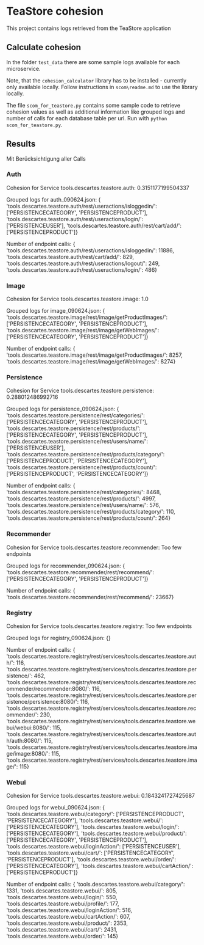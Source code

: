 # TeaStore cohesion

This project contains logs retrieved from the TeaStore application

## Calculate cohesion

In the folder `test_data` there are some sample logs available for each microservice.

Note, that the `cohesion_calculator` library has to be installed - currently only available locally. Follow instructions in `scom\readme.md` to use the library locally.

The file `scom_for_teastore.py` contains some sample code to retrieve cohesion values as well as additional information like grouped logs and number of calls for each database table per url. Run with `python scom_for_teastore.py`.

## Results

Mit Berücksichtigung aller Calls

### Auth

Cohesion for Service tools.descartes.teastore.auth: 0.3151177199504337

Grouped logs for auth_090624.json: {
'tools.descartes.teastore.auth/rest/useractions/isloggedin/': ['PERSISTENCECATEGORY', 'PERSISTENCEPRODUCT'],
'tools.descartes.teastore.auth/rest/useractions/login/': ['PERSISTENCEUSER'],
'tools.descartes.teastore.auth/rest/cart/add/': ['PERSISTENCEPRODUCT']}

Number of endpoint calls: {
'tools.descartes.teastore.auth/rest/useractions/isloggedin/': 11886,
'tools.descartes.teastore.auth/rest/cart/add/': 829,
'tools.descartes.teastore.auth/rest/useractions/logout/': 249,
'tools.descartes.teastore.auth/rest/useractions/login/': 486}

### Image

Cohesion for Service tools.descartes.teastore.image: 1.0

Grouped logs for image_090624.json: {
'tools.descartes.teastore.image/rest/image/getProductImages/': ['PERSISTENCECATEGORY', 'PERSISTENCEPRODUCT'],
'tools.descartes.teastore.image/rest/image/getWebImages/': ['PERSISTENCECATEGORY', 'PERSISTENCEPRODUCT']}

Number of endpoint calls: {
'tools.descartes.teastore.image/rest/image/getProductImages/': 8257,
'tools.descartes.teastore.image/rest/image/getWebImages/': 8274}

### Persistence

Cohesion for Service tools.descartes.teastore.persistence: 0.288012486992716

Grouped logs for persistence_090624.json: {
'tools.descartes.teastore.persistence/rest/categories/': ['PERSISTENCECATEGORY', 'PERSISTENCEPRODUCT'],
'tools.descartes.teastore.persistence/rest/products/': ['PERSISTENCECATEGORY', 'PERSISTENCEPRODUCT'],
'tools.descartes.teastore.persistence/rest/users/name/': ['PERSISTENCEUSER'],
'tools.descartes.teastore.persistence/rest/products/category/': ['PERSISTENCEPRODUCT', 'PERSISTENCECATEGORY'],
'tools.descartes.teastore.persistence/rest/products/count/': ['PERSISTENCEPRODUCT', 'PERSISTENCECATEGORY']}

Number of endpoint calls: {
'tools.descartes.teastore.persistence/rest/categories/': 8468,
'tools.descartes.teastore.persistence/rest/products/': 4997,
'tools.descartes.teastore.persistence/rest/users/name/': 576,
'tools.descartes.teastore.persistence/rest/products/category/': 110,
'tools.descartes.teastore.persistence/rest/products/count/': 264}

### Recommender

Cohesion for Service tools.descartes.teastore.recommender: Too few endpoints

Grouped logs for recommender_090624.json: {
'tools.descartes.teastore.recommender/rest/recommend/': ['PERSISTENCECATEGORY', 'PERSISTENCEPRODUCT']}

Number of endpoint calls: {
'tools.descartes.teastore.recommender/rest/recommend/': 23667}

### Registry

Cohesion for Service tools.descartes.teastore.registry: Too few endpoints

Grouped logs for registry_090624.json: {}

Number of endpoint calls: {
'tools.descartes.teastore.registry/rest/services/tools.descartes.teastore.auth/': 116, 'tools.descartes.teastore.registry/rest/services/tools.descartes.teastore.persistence/': 462, 'tools.descartes.teastore.registry/rest/services/tools.descartes.teastore.recommender/recommender:8080/': 116, 'tools.descartes.teastore.registry/rest/services/tools.descartes.teastore.persistence/persistence:8080/': 116, 'tools.descartes.teastore.registry/rest/services/tools.descartes.teastore.recommender/': 230, 'tools.descartes.teastore.registry/rest/services/tools.descartes.teastore.webui/webui:8080/': 115, 'tools.descartes.teastore.registry/rest/services/tools.descartes.teastore.auth/auth:8080/': 115, 'tools.descartes.teastore.registry/rest/services/tools.descartes.teastore.image/image:8080/': 115, 'tools.descartes.teastore.registry/rest/services/tools.descartes.teastore.image/': 115}

### Webui

Cohesion for Service tools.descartes.teastore.webui: 0.1843241727425687

Grouped logs for webui_090624.json: {
'tools.descartes.teastore.webui/category/': ['PERSISTENCEPRODUCT', 'PERSISTENCECATEGORY'],
'tools.descartes.teastore.webui/': ['PERSISTENCECATEGORY'],
'tools.descartes.teastore.webui/login/': ['PERSISTENCECATEGORY'],
'tools.descartes.teastore.webui/product/': ['PERSISTENCECATEGORY', 'PERSISTENCEPRODUCT'],
'tools.descartes.teastore.webui/loginAction/': ['PERSISTENCEUSER'],
'tools.descartes.teastore.webui/cart/': ['PERSISTENCECATEGORY', 'PERSISTENCEPRODUCT'],
'tools.descartes.teastore.webui/order/': ['PERSISTENCECATEGORY'],
'tools.descartes.teastore.webui/cartAction/': ['PERSISTENCEPRODUCT']}

Number of endpoint calls: {
'tools.descartes.teastore.webui/category/': 1331,
'tools.descartes.teastore.webui/': 805,
'tools.descartes.teastore.webui/login/': 550,
'tools.descartes.teastore.webui/profile/': 177,
'tools.descartes.teastore.webui/loginAction/': 516,
'tools.descartes.teastore.webui/cartAction/': 607,
'tools.descartes.teastore.webui/product/': 2353,
'tools.descartes.teastore.webui/cart/': 2431,
'tools.descartes.teastore.webui/order/': 145}
